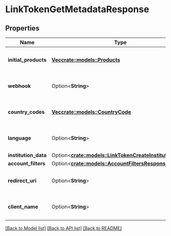 # LinkTokenGetMetadataResponse

## Properties

Name | Type | Description | Notes
------------ | ------------- | ------------- | -------------
**initial_products** | [**Vec<crate::models::Products>**](Products.md) | The `products` specified in the `/link/token/create` call. | 
**webhook** | Option<**String**> | The `webhook` specified in the `/link/token/create` call. | 
**country_codes** | [**Vec<crate::models::CountryCode>**](CountryCode.md) | The `country_codes` specified in the `/link/token/create` call. | 
**language** | Option<**String**> | The `language` specified in the `/link/token/create` call. | 
**institution_data** | Option<[**crate::models::LinkTokenCreateInstitutionData**](LinkTokenCreateInstitutionData.md)> |  | [optional]
**account_filters** | Option<[**crate::models::AccountFiltersResponse**](AccountFiltersResponse.md)> |  | [optional]
**redirect_uri** | Option<**String**> | The `redirect_uri` specified in the `/link/token/create` call. | 
**client_name** | Option<**String**> | The `client_name` specified in the `/link/token/create` call. | 

[[Back to Model list]](../README.md#documentation-for-models) [[Back to API list]](../README.md#documentation-for-api-endpoints) [[Back to README]](../README.md)


